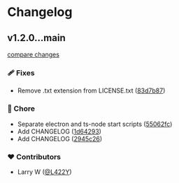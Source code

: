 # Changelog


## v1.2.0...main

[compare changes](https://github.com/L422Y/AutoPostBot/compare/v1.2.0...main)

### 🩹 Fixes

- Remove .txt extension from LICENSE.txt ([83d7b87](https://github.com/L422Y/AutoPostBot/commit/83d7b87))

### 🏡 Chore

- Separate electron and ts-node start scripts ([55062fc](https://github.com/L422Y/AutoPostBot/commit/55062fc))
- Add CHANGELOG ([1d64293](https://github.com/L422Y/AutoPostBot/commit/1d64293))
- Add CHANGELOG ([2945c26](https://github.com/L422Y/AutoPostBot/commit/2945c26))

### ❤️ Contributors

- Larry W ([@L422Y](http://github.com/L422Y))

